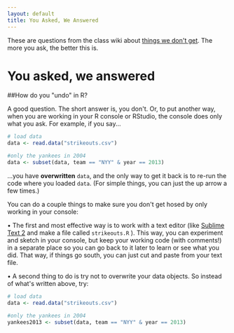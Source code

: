 ```yaml
---
layout: default
title: You Asked, We Answered
---
```

These are questions from the class wiki about [things we don't get](https://github.com/shancarter/ucb-dataviz-fall-2013/wiki/Things-We-Don't-Get). The more you ask, the better this is.

<h1>You asked, we answered</h1>

##How do you "undo" in R?

A good question. The short answer is, you don't. Or, to put another way, when you are working in your R console or RStudio, the console does only what you ask. For example, if you say...

```r
# load data
data <- read.data("strikeouts.csv")

#only the yankees in 2004
data <- subset(data, team == "NYY" & year == 2013)

```
...you have **overwritten** `data`, and the only way to get it back is to re-run the code where you loaded `data`. (For simple things, you can just the up arrow a few times.)

You can do a couple things to make sure you don't get hosed by only working in your console:

• The first and most effective way is to work with a text editor (like [Sublime Text 2](http://www.sublimetext.com/2) and make a file called `strikeouts.R` ). This way, you can experiment and sketch in your console, but keep your working code (with comments!) in a separate place so you can go back to it later to learn or see what you did. That way, if things go south, you can just cut and paste from your text file.

• A second thing to do is try not to overwrite your data objects. So instead of what's written above, try:

```r
# load data
data <- read.data("strikeouts.csv")

#only the yankees in 2004
yankees2013 <- subset(data, team == "NYY" & year == 2013)
```